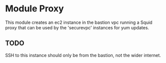 # Module Proxy

This module creates an ec2 instance in the bastion vpc running a Squid proxy that can be used by the 'securevpc' instances for yum updates.

## TODO
SSH to this instance should only be from the bastion, not the wider internet.
